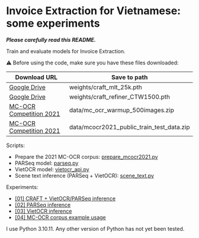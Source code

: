 # Invoice Extraction for Vietnamese: some experiments

***Please carefully read this README.***

Train and evaluate models for Invoice Extraction.

⚠️ Before using the code, make sure you have these files downloaded:

| Download URL | Save to path |
| ------------ | ------------ |
| [Google Drive](https://drive.google.com/file/d/1Jk4eGD7crsqCCg9C9VjCLkMN3ze8kutZ/view) | weights/craft_mlt_25k.pth |
| [Google Drive](https://drive.google.com/file/d/1XSaFwBkOaFOdtk4Ane3DFyJGPRw6v5bO/view) | weights/craft_refiner_CTW1500.pth |
| [MC-OCR Competition 2021](https://aihub.ml/competitions/1) | data/mc_ocr_warmup_500images.zip |
| [MC-OCR Competition 2021](https://aihub.ml/competitions/1) | data/mcocr2021_public_train_test_data.zip |

Scripts:

- Prepare the 2021 MC-OCR corpus: [prepare_mcocr2021.py](./prepare_mcocr2021.py)
- PARSeq model: [parseq.py](./parseq.py)
- VietOCR model: [vietocr_api.py](./vietocr_api.py)
- Scene text inference (PARSeq + VietOCR): [scene_text.py](./scene_text.py)

Experiments:

- [[01] CRAFT + VietOCR/PARSeq inference](./exp_01_craft_vietocr_parseq.ipynb)
- [[02] PARSeq inference](./exp_02_parseq.ipynb)
- [[03] VietOCR inference](./exp_03_vietocr.ipynb)
- [[04] MC-OCR corpus example usage](./exp_04_mcocr_corpus.ipynb)

I use Python 3.10.11. Any other version of Python has not yet been tested.
